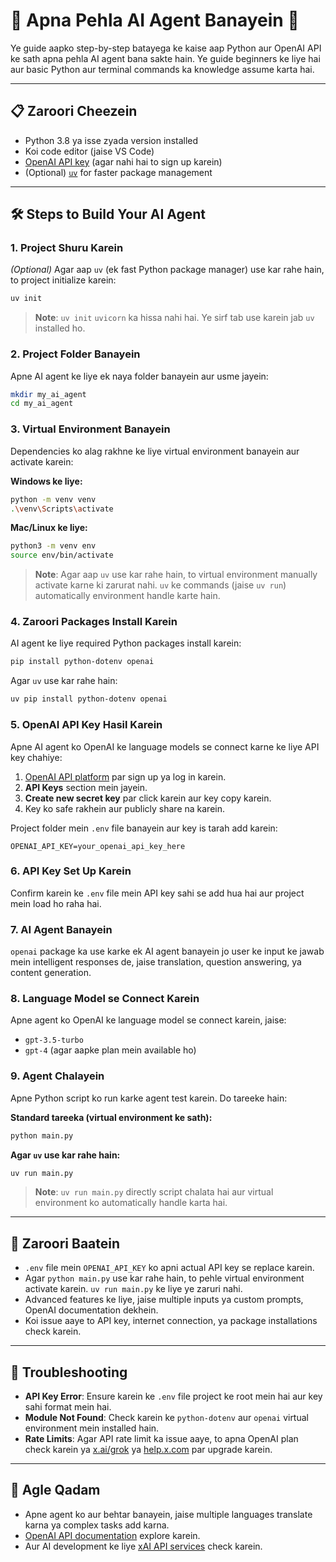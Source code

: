 

# 🚀 Apna Pehla AI Agent Banayein 🤖

Ye guide aapko step-by-step batayega ke kaise aap Python aur OpenAI API ke sath apna pehla AI agent bana sakte hain. Ye guide beginners ke liye hai aur basic Python aur terminal commands ka knowledge assume karta hai.

---

## 📋 Zaroori Cheezein

- Python 3.8 ya isse zyada version installed
- Koi code editor (jaise VS Code)
- [OpenAI API key](https://platform.openai.com/signup) (agar nahi hai to sign up karein)
- (Optional) [`uv`](https://github.com/astral-sh/uv) for faster package management

---

## 🛠️ Steps to Build Your AI Agent

### 1. **Project Shuru Karein**

*(Optional)* Agar aap `uv` (ek fast Python package manager) use kar rahe hain, to project initialize karein:

```bash
uv init
```

> **Note**: `uv init` `uvicorn` ka hissa nahi hai. Ye sirf tab use karein jab `uv` installed ho.

### 2. **Project Folder Banayein**

Apne AI agent ke liye ek naya folder banayein aur usme jayein:

```bash
mkdir my_ai_agent
cd my_ai_agent
```

### 3. **Virtual Environment Banayein**

Dependencies ko alag rakhne ke liye virtual environment banayein aur activate karein:

**Windows ke liye:**

```bash
python -m venv venv
.\venv\Scripts\activate

```

**Mac/Linux ke liye:**

```bash
python3 -m venv env
source env/bin/activate
```

> **Note**: Agar aap `uv` use kar rahe hain, to virtual environment manually activate karne ki zarurat nahi. `uv` ke commands (jaise `uv run`) automatically environment handle karte hain.

### 4. **Zaroori Packages Install Karein**

AI agent ke liye required Python packages install karein:

```bash
pip install python-dotenv openai
```

Agar `uv` use kar rahe hain:

```bash
uv pip install python-dotenv openai
```

### 5. **OpenAI API Key Hasil Karein**

Apne AI agent ko OpenAI ke language models se connect karne ke liye API key chahiye:

1. [OpenAI API platform](https://platform.openai.com/signup) par sign up ya log in karein.
2. **API Keys** section mein jayein.
3. **Create new secret key** par click karein aur key copy karein.
4. Key ko safe rakhein aur publicly share na karein.

Project folder mein `.env` file banayein aur key is tarah add karein:

```
OPENAI_API_KEY=your_openai_api_key_here
```

### 6. **API Key Set Up Karein**

Confirm karein ke `.env` file mein API key sahi se add hua hai aur project mein load ho raha hai.

### 7. **AI Agent Banayein**

`openai` package ka use karke ek AI agent banayein jo user ke input ke jawab mein intelligent responses de, jaise translation, question answering, ya content generation.

### 8. **Language Model se Connect Karein**

Apne agent ko OpenAI ke language model se connect karein, jaise:

- `gpt-3.5-turbo`
- `gpt-4` (agar aapke plan mein available ho)

### 9. **Agent Chalayein**

Apne Python script ko run karke agent test karein. Do tareeke hain:

**Standard tareeka (virtual environment ke sath):**

```bash
python main.py
```

**Agar `uv` use kar rahe hain:**

```bash
uv run main.py
```

> **Note**: `uv run main.py` directly script chalata hai aur virtual environment ko automatically handle karta hai.

---

## 📝 Zaroori Baatein

- `.env` file mein `OPENAI_API_KEY` ko apni actual API key se replace karein.
- Agar `python main.py` use kar rahe hain, to pehle virtual environment activate karein. `uv run main.py` ke liye ye zaruri nahi.
- Advanced features ke liye, jaise multiple inputs ya custom prompts, OpenAI documentation dekhein.
- Koi issue aaye to API key, internet connection, ya package installations check karein.

---

## 🔧 Troubleshooting

- **API Key Error**: Ensure karein ke `.env` file project ke root mein hai aur key sahi format mein hai.
- **Module Not Found**: Check karein ke `python-dotenv` aur `openai` virtual environment mein installed hain.
- **Rate Limits**: Agar API rate limit ka issue aaye, to apna OpenAI plan check karein ya [x.ai/grok](https://x.ai/grok) ya [help.x.com](https://help.x.com/en/using-x/x-premium) par upgrade karein.

---

## 🌟 Agle Qadam

- Apne agent ko aur behtar banayein, jaise multiple languages translate karna ya complex tasks add karna.
- [OpenAI API documentation](https://platform.openai.com/docs) explore karein.
- Aur AI development ke liye [xAI API services](https://x.ai/api) check karein.

